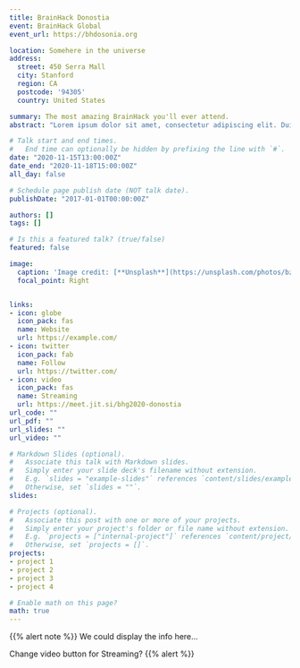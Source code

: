 ```yaml
---
title: BrainHack Donostia
event: BrainHack Global
event_url: https://bhdosonia.org

location: Somehere in the universe
address:
  street: 450 Serra Mall
  city: Stanford
  region: CA
  postcode: '94305'
  country: United States

summary: The most amazing BrainHack you'll ever attend.
abstract: "Lorem ipsum dolor sit amet, consectetur adipiscing elit. Duis posuere tellusac convallis placerat. Proin tincidunt magna sed ex sollicitudin condimentum. Sed ac faucibus dolor, scelerisque sollicitudin nisi. Cras purus urna, suscipit quis sapien eu, pulvinar tempor diam."

# Talk start and end times.
#   End time can optionally be hidden by prefixing the line with `#`.
date: "2020-11-15T13:00:00Z"
date_end: "2020-11-18T15:00:00Z"
all_day: false

# Schedule page publish date (NOT talk date).
publishDate: "2017-01-01T00:00:00Z"

authors: []
tags: []

# Is this a featured talk? (true/false)
featured: false

image:
  caption: 'Image credit: [**Unsplash**](https://unsplash.com/photos/bzdhc5b3Bxs)'
  focal_point: Right


links:
- icon: globe
  icon_pack: fas
  name: Website
  url: https://example.com/
- icon: twitter
  icon_pack: fab
  name: Follow
  url: https://twitter.com/
- icon: video
  icon_pack: fas
  name: Streaming
  url: https://meet.jit.si/bhg2020-donostia
url_code: ""
url_pdf: ""
url_slides: ""
url_video: ""

# Markdown Slides (optional).
#   Associate this talk with Markdown slides.
#   Simply enter your slide deck's filename without extension.
#   E.g. `slides = "example-slides"` references `content/slides/example-slides.md`.
#   Otherwise, set `slides = ""`.
slides: 

# Projects (optional).
#   Associate this post with one or more of your projects.
#   Simply enter your project's folder or file name without extension.
#   E.g. `projects = ["internal-project"]` references `content/project/deep-learning/index.md`.
#   Otherwise, set `projects = []`.
projects:
- project 1
- project 2
- project 3
- project 4

# Enable math on this page?
math: true
---
```


{{% alert note %}}
We could display the info here...

Change video button for Streaming? 
{{% alert %}}
